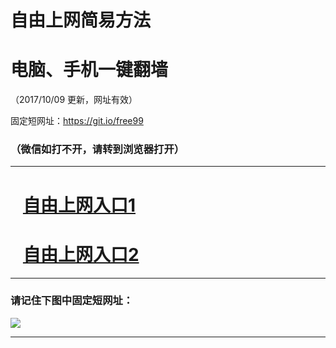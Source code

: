 ﻿# 自由上网简易方法

# 电脑、手机一键翻墙

（2017/10/09 更新，网址有效）

固定短网址：https://git.io/free99

### （微信如打不开，请转到浏览器打开）


***





# &nbsp;&nbsp; <a href="http://ft148025035.fwq-tz-1001.info/fwqtz01.html?t=100900119790 " target="_blank">自由上网入口1</a>
# &nbsp;&nbsp; <a href="http://ft3093731738.fwq-tz-1002.info/fwqtz02.html?t=10090016472 " target="_blank">自由上网入口2</a>
***

### 请记住下图中固定短网址：

<img src="https://s3-us-west-2.amazonaws.com/fwq-1001/yjfq-20170905okok.png" /> 


***

